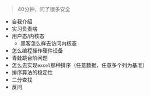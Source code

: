 > 40分钟，问了很多安全

- 自我介绍
- 实习负责啥
- 用户态/内核态
  - 黑客怎么样去访问内核态
- 怎么编程操作硬件设备
- 青蛙跳台阶问题
- 怎么去实现`excel`那种排序（任意数据，任意多个列为基准）
- 排序算法的稳定性
- 二分查找
- 反问
